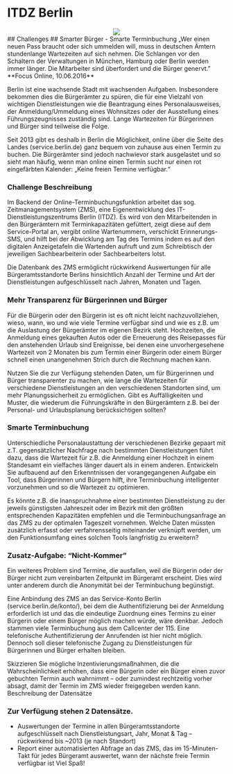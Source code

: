 # ITDZ Berlin

<center>
  <img src="https://smartcountry-hacks.de/wp-content/uploads/2018/08/itdz_logo.svg"/>
</center>
## Challenges
## Smarter Bürger - Smarte Terminbuchung
„Wer einen neuen Pass braucht oder sich ummelden will, muss in deutschen Ämtern stundenlange Wartezeiten auf sich nehmen. Die Schlangen vor den Schaltern der Verwaltungen in München, Hamburg oder Berlin werden immer länger. Die Mitarbeiter sind überfordert und die Bürger genervt.”
**Focus Online, 10.06.2016**


Berlin ist eine wachsende Stadt mit wachsenden Aufgaben. Insbesondere bekommen dies die Bürgerämter zu spüren, die für eine Vielzahl von wichtigen Dienstleistungen wie die Beantragung eines Personalausweises, der Anmeldung/Ummeldung eines Wohnsitzes oder der Ausstellung eines Führungszeugnisses zuständig sind. Lange Wartezeiten für Bürgerinnen und Bürger sind teilweise die Folge.

Seit 2013 gibt es deshalb in Berlin die Möglichkeit, online über die Seite des Landes (service.berlin.de) ganz bequem von zuhause aus einen Termin zu buchen. Die Bürgerämter sind jedoch nachwievor stark ausgelastet und so sieht man häufig, wenn man online einen Termin sucht nur einen rot eingefärbten Kalender: „Keine freien Termine verfügbar.“

### Challenge Beschreibung

Im Backend der Online-Terminbuchungsfunktion arbeitet das sog. Zeitmanagementsystem (ZMS), eine Eigenentwicklung des IT-Dienstleistungszentrums Berlin (ITDZ). Es wird von den Mitarbeitenden in den Bürgerämtern mit Terminkapazitäten gefüttert, zeigt diese auf dem Service-Portal an, vergibt online Wartenummern, verschickt Erinnerungs-SMS, und hilft bei der Abwicklung am Tag des Termins indem es auf den digitalen Anzeigetafeln die Wartenden aufruft und zum Schreibtisch der jeweiligen Sachbearbeiterin oder Sachbearbeiters lotst.

Die Datenbank des ZMS ermöglicht rückwirkend Auswertungen für alle Bürgeramtsstandorte Berlins hinsichtlich Anzahl der Termine und Art der Dienstleistungen aufgeschlüsselt nach Jahren, Monaten und Tagen.

### Mehr Transparenz für Bürgerinnen und Bürger
Für die Bürgerin oder den Bürgerin ist es oft nicht leicht nachzuvollziehen, wieso, wann, wo und wie viele Termine verfügbar sind und wie es z.B. um die Auslastung der Bürgerämter im eigenen Bezirk steht. Hochzeiten, die Anmeldung eines gekauften Autos oder die Erneuerung des Reisepasses für den anstehenden Urlaub sind Ereignisse, bei denen eine unvorhergesehene Wartezeit von 2 Monaten bis zum Termin einer Bürgerin oder einem Bürger schnell einen unangenehmen Strich durch die Rechnung machen kann.

Nutzen Sie die zur Verfügung stehenden Daten, um für Bürgerinnen und Bürger transparenter zu machen, wie lange die Wartezeiten für verschiedene Dienstleistungen an den verschiedenen Standorten sind, um mehr Planungssicherheit zu ermöglichen. Gibt es Auffälligkeiten und Muster, die wiederum die Führungskräfte in den Bürgerämtern z.B. bei der Personal- und Urlaubsplanung berücksichtigen sollten?

### Smarte Terminbuchung
Unterschiedliche Personalaustattung der verschiedenen Bezirke gepaart mit z.T. gegensätzlicher Nachfrage nach bestimmten Dienstleistungen führt dazu, dass die Wartezeit für z.B. die Anmeldung einer Hochzeit in einem Standesamt ein vielfaches länger dauert als in einem anderen.
Entwickeln Sie aufbauend auf den Erkenntnissen der vorangegangenen Aufgabe ein Tool, dass Bürgerinnen und Bürgern hilft, ihre Terminbuchung intelligenter vorzunehmen und so die Wartezeit zu optimieren.

Es könnte z.B. die Inanspruchnahme einer bestimmten Dienstleistung zu der jeweils günstigsten Jahreszeit oder im Bezirk mit den größten entsprechenden Kapazitäten empfehlen und die Terminbuchungsanfrage an das ZMS zu der optimalen Tageszeit vornehmen.
Welche Daten müssten zusätzlich erfasst oder verfahrensseitig miteinander verknüpft werden, um den Funktionsumfang eines solchen Tools langfristig zu erweitern?   

### Zusatz-Aufgabe: “Nicht-Kommer”

Ein weiteres Problem sind Termine, die ausfallen, weil die Bürgerin oder der Bürger nicht zum vereinbarten Zeitpunkt im Bürgeramt erscheint. Dies wird unter anderem durch die Anonymität bei der Terminbuchung begünstigt.

Eine Anbindung des ZMS an das Service-Konto Berlin (service.berlin.de/konto/), bei dem die Authentifizierung bei der Anmeldung erforderlich ist und das die eindeutige Zuordnung eines Termins zu einer Bürgerin oder einem Bürger möglich machen würde, wäre denkbar. Jedoch stammen viele Terminbuchung aus dem Callcenter der 115. Eine telefonische Authentifizierung der Anrufenden ist hier nicht möglich. Dennoch soll dieser telefonische Zugang zu Dienstleistungen für Bürgerinnen und Bürger erhalten bleiben.

Skizzieren Sie mögliche Inzentivierungsmaßnahmen, die die Wahrscheinlichkeit erhöhen, dass eine Bürgerin oder ein Bürger einen zuvor gebuchten Termin auch wahrnimmt – oder zumindest rechtzeitig vorher absagt, damit der Termin im ZMS wieder freigegeben werden kann.
Beschreibung der Datensätze

### Zur Verfügung stehen 2 Datensätze.

* Auswertungen der Termine in allen Bürgeramtsstandorte aufgeschlüsselt nach Dienstleistungsart, Jahr, Monat & Tag – rückwirkend bis ~2013 (je nach Standort)
* Report einer automatisierten Abfrage an das ZMS, das im 15-Minuten-Takt für jedes Bürgeramt auswertet, wann der nächste freie Termin verfügbar ist
Viel Spaß!
